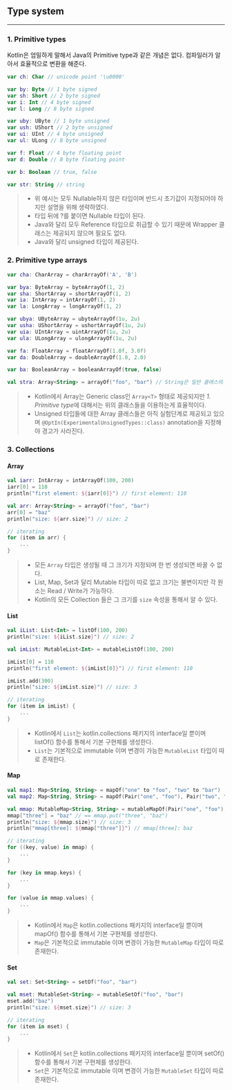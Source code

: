 ## Type system

---

### 1. Primitive types

Kotlin은 엄밀하게 말해서 Java의 Primitive type과 같은 개념은 없다. 컴파일러가 알아서 효율적으로 변환을 해준다.

```kotlin
var ch: Char // unicode point '\u0000'

var by: Byte // 1 byte signed
var sh: Short // 2 byte signed
var i: Int // 4 byte signed
var l: Long // 8 byte signed

var uby: UByte // 1 byte unsigned
var ush: UShort // 2 byte unsigned
var ui: UInt // 4 byte unsigned
var ul: ULong // 8 byte unsigned

var f: Float // 4 byte floating point
var d: Double // 8 byte floating point

var b: Boolean // true, false

var str: String // string
```

> * 위 예시는 모두 Nullable하지 않은 타입이며 반드시 초기값이 지정되어야 하지만 설명을 위해 생략하였다. 
> * 타입 뒤에 ?를 붙이면 Nullable 타입이 된다.
> * Java와 달리 모두 Reference 타입으로 취급할 수 있기 때문에 Wrapper 클래스는 제공되지 않으며 필요도 없다.
> * Java와 달리 unsigned 타입이 제공된다.

### 2. Primitive type arrays

```kotlin
var cha: CharArray = charArrayOf('A', 'B')

var bya: ByteArray = byteArrayOf(1, 2)
var sha: ShortArray = shortArrayOf(1, 2)
var ia: IntArray = intArrayOf(1, 2)
var la: LongArray = longArrayOf(1, 2)

var ubya: UByteArray = ubyteArrayOf(1u, 2u)
var usha: UShortArray = ushortArrayOf(1u, 2u)
var uia: UIntArray = uintArrayOf(1u, 2u)
var ula: ULongArray = ulongArrayOf(1u, 2u)

var fa: FloatArray = floatArrayOf(1.0f, 3.0f)
var da: DoubleArray = doubleArrayOf(1.0, 2.0)

var ba: BooleanArray = booleanArrayOf(true, false)

val stra: Array<String> = arrayOf("foo", "bar") // String은 일반 클래스의 array를 이용한다.
```

> * Kotlin에서 Array는 Generic class인 `Array<T>` 형태로 제공되지만 *1. Primitive type*에 대해서는 위의 클래스들을 이용하는게 효율적이다.
> * Unsigned 타입들에 대한 Array 클래스들은 아직 실험단계로 제공되고 있으며 `@OptIn(ExperimentalUnsignedTypes::class)` annotation을 지정해야 경고가 사라진다.

### 3. Collections

#### Array

```kotlin
val iarr: IntArray = intArrayOf(100, 200)
iarr[0] = 110
println("first element: ${iarr[0]}") // first element: 110

val arr: Array<String> = arrayOf("foo", "bar")
arr[0] = "baz"
println("size: ${arr.size}") // size: 2

// iterating
for (item in arr) {
    ...
}
```

> * 모든 `Array` 타입은 생성될 때 그 크기가 지정되며 한 번 생성되면 바꿀 수 없다.
> * List, Map, Set과 달리 Mutable 타입이 따로 없고 크기는 불변이지만 각 원소는 Read / Write가 가능하다.
> * Kotlin의 모든 Collection 들은 그 크기를 `size` 속성을 통해서 알 수 있다.

#### List

```kotlin
val iList: List<Int> = listOf(100, 200)
println("size: ${iList.size}") // size: 2

val imList: MutableList<Int> = mutableListOf(100, 200)

imList[0] = 110
println("first element: ${imList[0]}") // first element: 110

imList.add(300)
println("size: ${imList.size}") // size: 3

// iterating
for (item in imList) {
    ...
}
```

> * Kotlin에서 `List`는 kotlin.collections 패키지의 interface일 뿐이며 listOf() 함수를 통해서 기본 구현체를 생성한다.
> * `List`는 기본적으로 immutable 이며 변경이 가능한 `MutableList` 타입이 따로 존재한다.

#### Map

```kotlin
val map1: Map<String, String> = mapOf("one" to "foo", "two" to "bar")
val map2: Map<String, String> = mapOf(Pair("one", "foo"), Pair("two", "bar"))

val mmap: MutableMap<String, String> = mutableMapOf(Pair("one", "foo"), Pair("two", "bar"))
mmap["three"] = "baz" // == mmap.put("three", "baz")
println("size: ${mmap.size}") // size: 3
println("mmap[three]: ${mmap["three"]}") // mmap[three]: baz

// iterating
for ((key, value) in mmap) {
    ...
}

for (key in mmap.keys) {
    ...
}

for (value in mmap.values) {
    ...
}
```

> * Kotlin에서 `Map`은 kotlin.collections 패키지의 interface일 뿐이며 mapOf() 함수를 통해서 기본 구현체를 생성한다.
> * `Map`은 기본적으로 immutable 이며 변경이 가능한 `MutableMap` 타입이 따로 존재한다.

#### Set

```kotlin
val set: Set<String> = setOf("foo", "bar")

val mset: MutableSet<String> = mutableSetOf("foo", "bar")
mset.add("baz")
println("size: ${mset.size}") // size: 3

// iterating
for (item in mset) {
    ...
}
```

> * Kotlin에서 `Set`은 kotlin.collections 패키지의 interface일 뿐이며 setOf() 함수를 통해서 기본 구현체를 생성한다.
> * `Set`은 기본적으로 immutable 이며 변경이 가능한 `MutableSet` 타입이 따로 존재한다.
